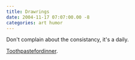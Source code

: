 ```yaml
---
title: Drawrings
date: 2004-11-17 07:07:00.00 -8
categories: art humor
---
```

Don't complain about the consistancy, it's a daily.

[Toothpastefordinner](http://www.toothpastefordinner.com/).
